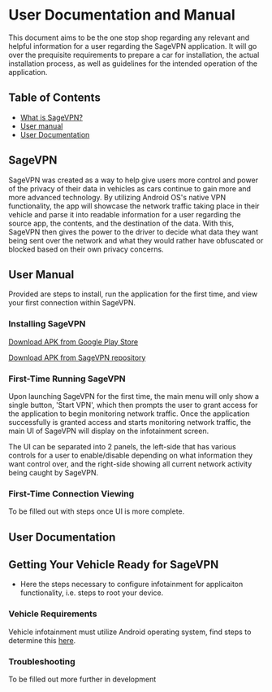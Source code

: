 # User Documentation and Manual

This document aims to be the one stop shop regarding any relevant and helpful information for a user regarding the SageVPN application. It will go over the prequisite requirements to prepare a car for installation, the actual installation process, as well as guidelines for the intended operation of the application. 

## Table of Contents

- [What is SageVPN?](url)
- [User manual](url)
- [User Documentation](url)


## SageVPN

SageVPN was created as a way to help give users more control and power of the privacy of their data in vehicles as cars continue to gain more and more advanced technology. By utilizing Android OS's native VPN functionality, the app will showcase the network traffic taking place in their vehicle and parse it into readable information for a user regarding the source app, the contents, and the destination of the data. With this, SageVPN then gives the power to the driver to decide what data they want being sent over the network and what they would rather have obfuscated or blocked based on their own privacy concerns.

## User Manual

Provided are steps to install, run the application for the first time, and view your first connection within SageVPN.

### Installing SageVPN

[Download APK from Google Play Store](url)

[Download APK from SageVPN repository](url)

### First-Time Running SageVPN

Upon launching SageVPN for the first time, the main menu will only show a single button, 'Start VPN', which then prompts the user to grant access for the application to begin monitoring network traffic. Once the application successfully is granted access and starts monitoring network traffic, the main UI of SageVPN will display on the infotainment screen.

The UI can be separated into 2 panels, the left-side that has various controls for a user to enable/disable depending on what information they want control over, and the right-side showing all current network activity being caught by SageVPN.

### First-Time Connection Viewing
To be filled out with steps once UI is more complete.

## User Documentation

## Getting Your Vehicle Ready for SageVPN
- Here the steps necessary to configure infotainment for applicaiton functionality, i.e. steps to root your device.

### Vehicle Requirements
Vehicle infotainment must utilize Android operating system, find steps to determine this [here](url).

### Troubleshooting
To be filled out more further in development

